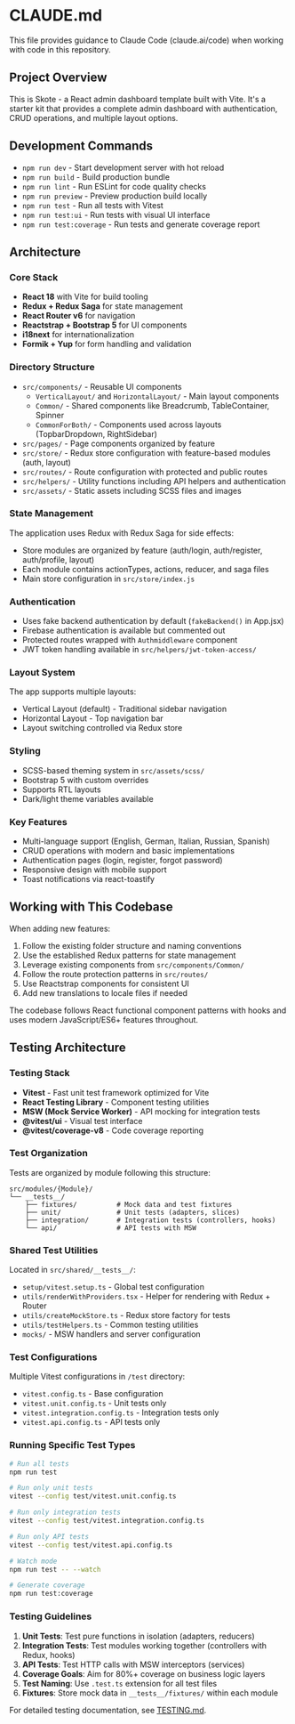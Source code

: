# CLAUDE.md

This file provides guidance to Claude Code (claude.ai/code) when working with code in this repository.

## Project Overview

This is Skote - a React admin dashboard template built with Vite. It's a starter kit that provides a complete admin dashboard with authentication, CRUD operations, and multiple layout options.

## Development Commands

- `npm run dev` - Start development server with hot reload
- `npm run build` - Build production bundle
- `npm run lint` - Run ESLint for code quality checks
- `npm run preview` - Preview production build locally
- `npm run test` - Run all tests with Vitest
- `npm run test:ui` - Run tests with visual UI interface
- `npm run test:coverage` - Run tests and generate coverage report

## Architecture

### Core Stack
- **React 18** with Vite for build tooling
- **Redux + Redux Saga** for state management
- **React Router v6** for navigation
- **Reactstrap + Bootstrap 5** for UI components
- **i18next** for internationalization
- **Formik + Yup** for form handling and validation

### Directory Structure
- `src/components/` - Reusable UI components
  - `VerticalLayout/` and `HorizontalLayout/` - Main layout components
  - `Common/` - Shared components like Breadcrumb, TableContainer, Spinner
  - `CommonForBoth/` - Components used across layouts (TopbarDropdown, RightSidebar)
- `src/pages/` - Page components organized by feature
- `src/store/` - Redux store configuration with feature-based modules (auth, layout)
- `src/routes/` - Route configuration with protected and public routes
- `src/helpers/` - Utility functions including API helpers and authentication
- `src/assets/` - Static assets including SCSS files and images

### State Management
The application uses Redux with Redux Saga for side effects:
- Store modules are organized by feature (auth/login, auth/register, auth/profile, layout)
- Each module contains actionTypes, actions, reducer, and saga files
- Main store configuration in `src/store/index.js`

### Authentication
- Uses fake backend authentication by default (`fakeBackend()` in App.jsx)
- Firebase authentication is available but commented out
- Protected routes wrapped with `Authmiddleware` component
- JWT token handling available in `src/helpers/jwt-token-access/`

### Layout System
The app supports multiple layouts:
- Vertical Layout (default) - Traditional sidebar navigation
- Horizontal Layout - Top navigation bar
- Layout switching controlled via Redux store

### Styling
- SCSS-based theming system in `src/assets/scss/`
- Bootstrap 5 with custom overrides
- Supports RTL layouts
- Dark/light theme variables available

### Key Features
- Multi-language support (English, German, Italian, Russian, Spanish)
- CRUD operations with modern and basic implementations
- Authentication pages (login, register, forgot password)
- Responsive design with mobile support
- Toast notifications via react-toastify

## Working with This Codebase

When adding new features:
1. Follow the existing folder structure and naming conventions
2. Use the established Redux patterns for state management
3. Leverage existing components from `src/components/Common/`
4. Follow the route protection patterns in `src/routes/`
5. Use Reactstrap components for consistent UI
6. Add new translations to locale files if needed

The codebase follows React functional component patterns with hooks and uses modern JavaScript/ES6+ features throughout.

## Testing Architecture

### Testing Stack
- **Vitest** - Fast unit test framework optimized for Vite
- **React Testing Library** - Component testing utilities
- **MSW (Mock Service Worker)** - API mocking for integration tests
- **@vitest/ui** - Visual test interface
- **@vitest/coverage-v8** - Code coverage reporting

### Test Organization
Tests are organized by module following this structure:
```
src/modules/{Module}/
└── __tests__/
    ├── fixtures/          # Mock data and test fixtures
    ├── unit/              # Unit tests (adapters, slices)
    ├── integration/       # Integration tests (controllers, hooks)
    └── api/               # API tests with MSW
```

### Shared Test Utilities
Located in `src/shared/__tests__/`:
- `setup/vitest.setup.ts` - Global test configuration
- `utils/renderWithProviders.tsx` - Helper for rendering with Redux + Router
- `utils/createMockStore.ts` - Redux store factory for tests
- `utils/testHelpers.ts` - Common testing utilities
- `mocks/` - MSW handlers and server configuration

### Test Configurations
Multiple Vitest configurations in `/test` directory:
- `vitest.config.ts` - Base configuration
- `vitest.unit.config.ts` - Unit tests only
- `vitest.integration.config.ts` - Integration tests only
- `vitest.api.config.ts` - API tests only

### Running Specific Test Types
```bash
# Run all tests
npm run test

# Run only unit tests
vitest --config test/vitest.unit.config.ts

# Run only integration tests
vitest --config test/vitest.integration.config.ts

# Run only API tests
vitest --config test/vitest.api.config.ts

# Watch mode
npm run test -- --watch

# Generate coverage
npm run test:coverage
```

### Testing Guidelines
1. **Unit Tests**: Test pure functions in isolation (adapters, reducers)
2. **Integration Tests**: Test modules working together (controllers with Redux, hooks)
3. **API Tests**: Test HTTP calls with MSW interceptors (services)
4. **Coverage Goals**: Aim for 80%+ coverage on business logic layers
5. **Test Naming**: Use `.test.ts` extension for all test files
6. **Fixtures**: Store mock data in `__tests__/fixtures/` within each module

For detailed testing documentation, see [TESTING.md](./TESTING.md).